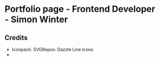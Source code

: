 # Portfolio page - Frontend Developer - Simon Winter






## Credits
* Iconpack: SVGRepos: Dazzle Line Icons
* 